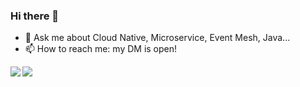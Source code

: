 ### Hi there 👋

- 💬 Ask me about Cloud Native, Microservice, Event Mesh, Java...
- 📫 How to reach me: my DM is open! 

<a href="https://twitter.com/pasimoes/">
  <img align="left" src="https://github-readme-stats.vercel.app/api?username=pasimoes&count_private=true&show_icons=true&theme=dracula" />
</a>
<a href="https://twitter.com/pasimoes/">
  <img align="left" src="https://github-readme-stats.vercel.app/api/top-langs/?username=pasimoes&count_private=true&theme=dracula&layout=compact&hide=html,ruby" />
</a>

<!--
**pasimoes/pasimoes** is a ✨ _special_ ✨ repository because its `README.md` (this file) appears on your GitHub profile.

Here are some ideas to get you started:

- 🔭 I’m currently working on ...
- 🌱 I’m currently learning ...
- 👯 I’m looking to collaborate on ...
- 🤔 I’m looking for help with ...
- 💬 Ask me about ...
- 📫 How to reach me: ...
- 😄 Pronouns: ...
- ⚡ Fun fact: ...
-->

